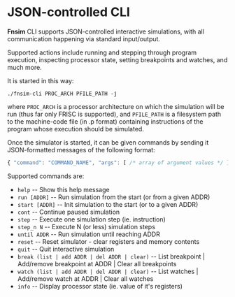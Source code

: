 # JSON-controlled CLI

**Fnsim** CLI supports JSON-controlled interactive simulations, with all communication happening via standard input/output.

Supported actions include running and stepping through program execution, inspecting processor state, setting breakpoints and watches, and much more.

It is started in this way:
```
./fnsim-cli PROC_ARCH PFILE_PATH -j
```
where `PROC_ARCH` is a processor architecture on which the simulation will be run (thus far only FRISC is supported), and `PFILE_PATH` is a filesystem path to the machine-code file (in .p format) containing instructions of the program whose execution should be simulated.

Once the simulator is started, it can be given commands by sending it JSON-formatted messages of the following format:
```js
{ "command": "COMMAND_NAME", "args": [ /* array of argument values */ ] }
```

Supported commands are:
- `help`            -- Show this help message
- `run [ADDR]`      -- Run simulation from the start (or from a given ADDR)
- `start [ADDR]`    -- Init simulation to the start (or to a given ADDR)
- `cont`            -- Continue paused simulation
- `step`            -- Execute one simulation step (ie. instruction)
- `step_n N`        -- Execute N (or less) simulation steps
- `until ADDR`      -- Run simulation until reaching ADDR
- `reset`           -- Reset simulator - clear registers and memory contents
- `quit`            -- Quit interactive simulation
- `break (list | add ADDR | del ADDR | clear)`
                    -- List breakpoint | Add/remove breakpoint at ADDR | Clear all breakpoints
- `watch (list | add ADDR | del ADDR | clear)`
                    -- List watches | Add/remove watch at ADDR | Clear all watches
- `info`            -- Display processor state (ie. value of it's registers)
